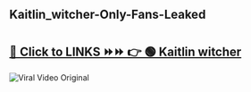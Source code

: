 
 ## Kaitlin_witcher-Only-Fans-Leaked

# <h2><a href="https://clipsfans.com/Kaitlin_witcher&ref=git">🔗 Click to LINKS ⏩⏩ 👉 🟢 Kaitlin witcher </a></h2>

<a href="https://clipsfans.com/Kaitlin_witcher&ref=git" rel="nofollow" data-target="animated-image.originalLink"><img src="https://i.ibb.co.com/xMMVF88/686577567.gif" alt="Viral Video Original" style="max-width: 100%; display: inline-block;" data-target="animated-image.originalImage"></a>
